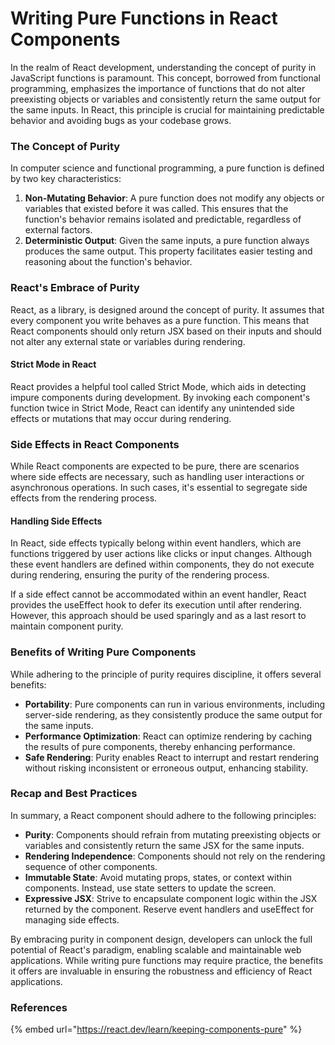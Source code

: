 # Writing Pure Functions in React Components

In the realm of React development, understanding the concept of purity in JavaScript functions is paramount. This concept, borrowed from functional programming, emphasizes the importance of functions that do not alter preexisting objects or variables and consistently return the same output for the same inputs. In React, this principle is crucial for maintaining predictable behavior and avoiding bugs as your codebase grows.

### The Concept of Purity

In computer science and functional programming, a pure function is defined by two key characteristics:

1. **Non-Mutating Behavior**: A pure function does not modify any objects or variables that existed before it was called. This ensures that the function's behavior remains isolated and predictable, regardless of external factors.
2. **Deterministic Output**: Given the same inputs, a pure function always produces the same output. This property facilitates easier testing and reasoning about the function's behavior.

### React's Embrace of Purity

React, as a library, is designed around the concept of purity. It assumes that every component you write behaves as a pure function. This means that React components should only return JSX based on their inputs and should not alter any external state or variables during rendering.

#### Strict Mode in React

React provides a helpful tool called Strict Mode, which aids in detecting impure components during development. By invoking each component's function twice in Strict Mode, React can identify any unintended side effects or mutations that may occur during rendering.

### Side Effects in React Components

While React components are expected to be pure, there are scenarios where side effects are necessary, such as handling user interactions or asynchronous operations. In such cases, it's essential to segregate side effects from the rendering process.

#### Handling Side Effects

In React, side effects typically belong within event handlers, which are functions triggered by user actions like clicks or input changes. Although these event handlers are defined within components, they do not execute during rendering, ensuring the purity of the rendering process.

If a side effect cannot be accommodated within an event handler, React provides the useEffect hook to defer its execution until after rendering. However, this approach should be used sparingly and as a last resort to maintain component purity.

### Benefits of Writing Pure Components

While adhering to the principle of purity requires discipline, it offers several benefits:

* **Portability**: Pure components can run in various environments, including server-side rendering, as they consistently produce the same output for the same inputs.
* **Performance Optimization**: React can optimize rendering by caching the results of pure components, thereby enhancing performance.
* **Safe Rendering**: Purity enables React to interrupt and restart rendering without risking inconsistent or erroneous output, enhancing stability.

### Recap and Best Practices

In summary, a React component should adhere to the following principles:

* **Purity**: Components should refrain from mutating preexisting objects or variables and consistently return the same JSX for the same inputs.
* **Rendering Independence**: Components should not rely on the rendering sequence of other components.
* **Immutable State**: Avoid mutating props, states, or context within components. Instead, use state setters to update the screen.
* **Expressive JSX**: Strive to encapsulate component logic within the JSX returned by the component. Reserve event handlers and useEffect for managing side effects.

By embracing purity in component design, developers can unlock the full potential of React's paradigm, enabling scalable and maintainable web applications. While writing pure functions may require practice, the benefits it offers are invaluable in ensuring the robustness and efficiency of React applications.

### References

{% embed url="https://react.dev/learn/keeping-components-pure" %}
